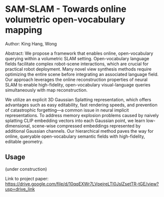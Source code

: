 # SAM-SLAM - Towards online volumetric open-vocabulary mapping

Author: King Hang, Wong

Abstract:
We propose a framework that enables online, open-vocabulary querying within a volumetric SLAM setting. Open-vocabulary language fields facilitate complex robot-scene interactions, which are crucial for practical robot deployment. Many novel view synthesis methods require optimizing the entire scene before integrating an associated language field. Our approach leverages the online reconstruction properties of neural SLAM to enable high-fidelity, open-vocabulary visual-language queries simultaneously with map reconstruction.

We utilize an explicit 3D Gaussian Splatting representation, which offers advantages such as easy editability, fast rendering speeds, and prevention of catastrophic forgetting—a common issue in neural implicit representations. To address memory explosion problems caused by naively splatting CLIP embedding vectors into each Gaussian point, we learn low-dimensional, scene-wise compressed embeddings represented by additional Gaussian channels. Our hierarchical method paves the way for online, queryable open-vocabulary semantic fields with high-fidelity, editable geometry.

## Usage
(under construction)

Link to project paper:  https://drive.google.com/file/d/10qqEXWr7LVpejreLTI0JslZsetTR-tGE/view?usp=drive_link
